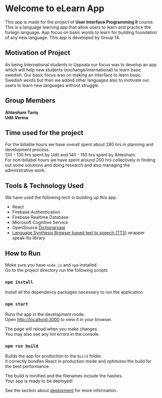 # Welcome to eLearn App

This app is made for the project of **User Interface Programming II** course. 
This is a language learning app that allow users to learn and practice the foriegn language. App focus on basic words to learn for building foundation of any new language. This app is developed by Group 14.


## Motivation of Project
As being International students in Uppsala our focus was to develop an app which will help new students (exchange/international) to learn basic swedish. Our basic focus was on making an interface to learn basic Swedish words but then we added other languages also to motivate our users to learn new languages without struggle.


## Group Members
**Ahtesham Tariq** <br/>
**Udit Verma**

## Time used for the project
For the billable hours we have overall spent about 280 hrs in planning and development process.
<br/>
120 - 130 hrs spent by Udit and 140 - 150 hrs spent by Ahtesham.
<br/>
For non-billabel hours we have spent around 200 hrs collectively in finding out some solutions and doing research and also managing the administrative work.

## Tools & Technology Used
We have used the following tech in building up this app.
* React
* Firebase Authentication
* Firebase Realtime Database
* Microsoft Cognitive Service
* OpenSource [Dictionaryapi](https://dictionaryapi.dev/)
* [Language Synthesis Browser based text to speech (TTS)](https://developer.mozilla.org/en-US/docs/Web/API/SpeechSynthesisUtterance) wrapper speak-tts library


## How to Run

Moke sure you have `node.js` and `npm` installed. <br/>
Go to the project directory run the following scripts

### `npm install`
Install all the dependency packages necessary to run the application

### `npm start`

Runs the app in the development mode.\
Open [http://localhost:3000](http://localhost:3000) to view it in your browser.

The page will reload when you make changes.\
You may also see any lint errors in the console.

### `npm run build`

Builds the app for production to the `build` folder.\
It correctly bundles React in production mode and optimizes the build for the best performance.

The build is minified and the filenames include the hashes.\
Your app is ready to be deployed!

See the section about [deployment](https://facebook.github.io/create-react-app/docs/deployment) for more information.
